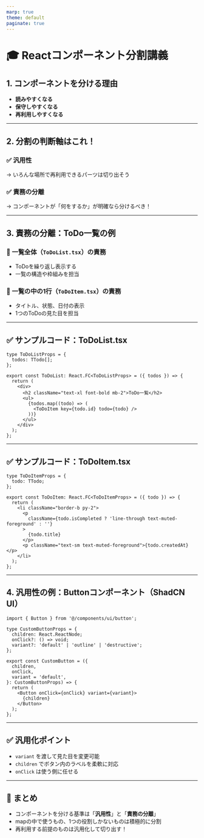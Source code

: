 ```yaml
---
marp: true
theme: default
paginate: true
---
```


# 🎓 Reactコンポーネント分割講義

## 1. コンポーネントを分ける理由

- **読みやすくなる**
- **保守しやすくなる**
- **再利用しやすくなる**

---

## 2. 分割の判断軸はこれ！

### ✅ 汎用性

→ いろんな場所で再利用できるパーツは切り出そう

### ✅ 責務の分離

→ コンポーネントが「何をするか」が明確なら分けるべき！

---

## 3. 責務の分離：ToDo一覧の例

### 🔽 一覧全体（`ToDoList.tsx`）の責務

- ToDoを繰り返し表示する
- 一覧の構造や枠組みを担当

### 🔽 一覧の中の1行（`ToDoItem.tsx`）の責務

- タイトル、状態、日付の表示
- 1つのToDoの見た目を担当

---

## ✅ サンプルコード：ToDoList.tsx

```tsx
type ToDoListProps = {
  todos: TTodo[];
};

export const ToDoList: React.FC<ToDoListProps> = ({ todos }) => {
  return (
    <div>
      <h2 className="text-xl font-bold mb-2">ToDo一覧</h2>
      <ul>
        {todos.map((todo) => (
          <ToDoItem key={todo.id} todo={todo} />
        ))}
      </ul>
    </div>
  );
};
```

---

## ✅ サンプルコード：ToDoItem.tsx

```tsx
type ToDoItemProps = {
  todo: TTodo;
};

export const ToDoItem: React.FC<ToDoItemProps> = ({ todo }) => {
  return (
    <li className="border-b py-2">
      <p
        className={todo.isCompleted ? 'line-through text-muted-foreground' : ''}
      >
        {todo.title}
      </p>
      <p className="text-sm text-muted-foreground">{todo.createdAt}</p>
    </li>
  );
};
```

---

## 4. 汎用性の例：Buttonコンポーネント（ShadCN UI）

```tsx
import { Button } from '@/components/ui/button';

type CustomButtonProps = {
  children: React.ReactNode;
  onClick?: () => void;
  variant?: 'default' | 'outline' | 'destructive';
};

export const CustomButton = ({
  children,
  onClick,
  variant = 'default',
}: CustomButtonProps) => {
  return (
    <Button onClick={onClick} variant={variant}>
      {children}
    </Button>
  );
};
```

---

## ✅ 汎用化ポイント

- `variant` を渡して見た目を変更可能
- `children` でボタン内のラベルを柔軟に対応
- `onClick` は使う側に任せる

---

## 🎯 まとめ

- コンポーネントを分ける基準は「**汎用性**」と「**責務の分離**」
- mapの中で使うもの、1つの役割しかないものは積極的に分割
- 再利用する前提のものは汎用化して切り出す！
